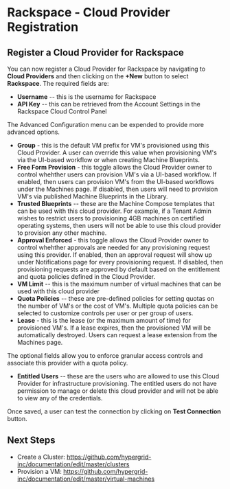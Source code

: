 <figure>
<img src="http://www.hypergrid.com/wp-content/themes/hypergrid/img/logo.png" alt="" />
</figure>

Rackspace - Cloud Provider Registration
===========================

##   Register a Cloud Provider for Rackspace

You can now register a Cloud Provider for Rackspace by navigating to **Cloud Providers** and then clicking on the **+New** button to select **Rackspace**. The required fields are:
-   **Username** -- this is the username for Rackspace
-   **API Key** -- this can be retrieved from the Account Settings in the Rackspace Cloud Control Panel


The Advanced Configuration menu can be expended to provide more advanced options.
-   **Group** - this is the default VM prefix for VM's provisioned using this Cloud Provider. A user can override this value when provisioning VM's via the UI-based workflow or when creating Machine Blueprints.
-   **Free Form Provision** - this toggle allows the Cloud Provider owner to control whehther users can provision VM's via a UI-based workflow. If enabled, then users can provision VM's from the UI-based workflows under the Machines page. If disabled, then users will need to provision VM's via published Machine Blueprints in the Library.
-   **Trusted Blueprints** -- these are the Machine Compose templates that can be used with this cloud provider. For example, if a Tenant Admin wishes to restrict users to provisioning 4GB machines on certified operating systems, then users will not be able to use this cloud provider to provision any other machine.
-   **Approval Enforced** - this toggle allows the Cloud Provider owner to control whehther approvals are needed for any provisioning request using this provider. If enabled, then an approval request will show up under Notifications page for every provisioning request. If disabled, then provisioning requests are approved by default based on the entitlement and quota policies defined in the Cloud Provider.
-   **VM Limit** -- this is the maximum number of virtual machines that can be used with this cloud provider
-   **Quota Policies** -- these are pre-defined policies for setting quotas on the number of VM's or the cost of VM's. Multiple quota policies can be selected to customize controls per user or per group of users.
-   **Lease** - this is the lease (or the maximum amount of time) for provisioned VM's. If a lease expires, then the provisioned VM will be automatically destroyed. Users can request a lease extension from the Machines page.

The optional fields allow you to enforce granular access controls and associate this provider with a quota policy.
-   **Entitled Users** -- these are the users who are allowed to use this Cloud Provider for infrastructure provisioning. The entitled users do not have permission to manage or delete this cloud provider and will not be able to view any of the credentials.

Once saved, a user can test the connection by clicking on **Test Connection** button.

##   Next Steps

-   Create a Cluster: https://github.com/hypergrid-inc/documentation/edit/master/clusters
-   Provision a VM: https://github.com/hypergrid-inc/documentation/edit/master/virtual-machines
